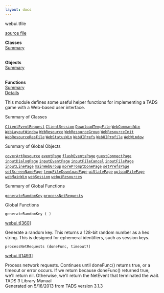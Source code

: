 ```yaml
---
layout: docs
---
```

<span class="title">webui.t</span><span class="type">file</span>

[source file](../source/webui.t.html)

**Classes**  
[Summary](#_ClassSummary_)  
 

**Objects**  
[Summary](#_ObjectSummary_)  
 

**Functions**  
[Summary](#_FunctionSummary_)  
[Details](#_Functions_)



This module defines some useful helper functions for implementing a TADS
game with a Web-based user interface.



<span id="_ClassSummary_"></span>



<span class="hdln">Summary of Classes</span>  



[`ClientEventRequest`](../object/ClientEventRequest.html) [`ClientSession`](../object/ClientSession.html) [`DownloadTempFile`](../object/DownloadTempFile.html) [`WebCommandWin`](../object/WebCommandWin.html) [`WebLayoutWindow`](../object/WebLayoutWindow.html) [`WebResource`](../object/WebResource.html) [`WebResourceGroup`](../object/WebResourceGroup.html) [`WebResourceInit`](../object/WebResourceInit.html) [`WebResourceResFile`](../object/WebResourceResFile.html) [`WebStatusWin`](../object/WebStatusWin.html) [`WebUIPrefs`](../object/WebUIPrefs.html) [`WebUIProfile`](../object/WebUIProfile.html) [`WebWindow`](../object/WebWindow.html)
<span id="_ObjectSummary_"></span>



<span class="hdln">Summary of Global Objects</span>  



[`coverArtResource`](../object/coverArtResource.html) [`eventPage`](../object/eventPage.html) [`flushEventsPage`](../object/flushEventsPage.html) [`guestConnectPage`](../object/guestConnectPage.html) [`inputDialogPage`](../object/inputDialogPage.html) [`inputEventPage`](../object/inputEventPage.html) [`inputFileCancel`](../object/inputFileCancel.html) [`inputFilePage`](../object/inputFilePage.html) [`inputLinePage`](../object/inputLinePage.html) [`mainWebGroup`](../object/mainWebGroup.html) [`morePromptDonePage`](../object/morePromptDonePage.html) [`setPrefsPage`](../object/setPrefsPage.html) [`setScreenNamePage`](../object/setScreenNamePage.html) [`tempFileDownloadPage`](../object/tempFileDownloadPage.html) [`uiStatePage`](../object/uiStatePage.html) [`uploadFilePage`](../object/uploadFilePage.html) [`webMainWin`](../object/webMainWin.html) [`webSession`](../object/webSession.html) [`webuiResources`](../object/webuiResources.html)
<span id="FunctionSummary_"></span>



<span class="hdln">Summary of Global Functions</span>  



[`generateRandomKey`](#generateRandomKey) [`processNetRequests`](#processNetRequests)

<span id="_Functions_"></span>



<span class="hdln">Global Functions</span>  



<span id="generateRandomKey"></span>

`generateRandomKey ( )`

[webui.t](../file/webui.t.html)\[[360](../source/webui.t.html#360)\]



Generate a random key. This returns a 128-bit random number as a hex
string. This is designed for ephemeral identifiers, such as session
keys.



<span id="processNetRequests"></span>

`processNetRequests (doneFunc, timeout?)`

[webui.t](../file/webui.t.html)\[[1493](../source/webui.t.html#1493)\]



Process network requests. Continues until doneFunc() returns true, or a
timeout or error occurs. If we return because doneFunc() returned true,
we'll return nil. Otherwise, we'll return the NetEvent that terminated
the wait.
TADS 3 Library Manual  
Generated on 5/16/2013 from TADS version 3.1.3


